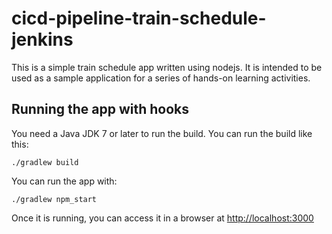 # cicd-pipeline-train-schedule-jenkins

This is a simple train schedule app written using nodejs. It is intended to be used as a sample application for a series of hands-on learning activities.

## Running the app with hooks

You need a Java JDK 7 or later to run the build. You can run the build like this:

    ./gradlew build

You can run the app with:

    ./gradlew npm_start

Once it is running, you can access it in a browser at [http://localhost:3000](http://localhost:3000)

